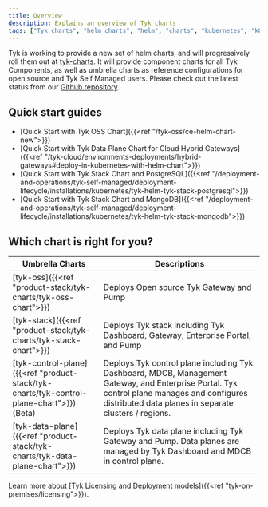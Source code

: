 ```yaml
---
title: Overview
description: Explains an overview of Tyk charts
tags: ["Tyk charts", "helm charts", "helm", "charts", "kubernetes", "k8s"]
---
```


Tyk is working to provide a new set of helm charts, and will progressively roll them out at [tyk-charts](https://github.com/TykTechnologies/tyk-charts). It will provide component charts for all Tyk Components, as well as umbrella charts as reference configurations for open source and Tyk Self Managed users. Please check out the latest status from our [Github repository](https://github.com/TykTechnologies/tyk-charts).

## Quick start guides
- [Quick Start with Tyk OSS Chart]({{<ref "/tyk-oss/ce-helm-chart-new">}})
- [Quick Start with Tyk Data Plane Chart for Cloud Hybrid Gateways]({{<ref "/tyk-cloud/environments-deployments/hybrid-gateways#deploy-in-kubernetes-with-helm-chart">}})
- [Quick Start with Tyk Stack Chart and PostgreSQL]({{<ref "/deployment-and-operations/tyk-self-managed/deployment-lifecycle/installations/kubernetes/tyk-helm-tyk-stack-postgresql">}})
- [Quick Start with Tyk Stack Chart and MongoDB]({{<ref "/deployment-and-operations/tyk-self-managed/deployment-lifecycle/installations/kubernetes/tyk-helm-tyk-stack-mongodb">}})

## Which chart is right for you?

| Umbrella Charts | Descriptions |
|-----------------|-------------|
| [tyk-oss]({{<ref "product-stack/tyk-charts/tyk-oss-chart">}})                      | Deploys Open source Tyk Gateway and Pump |
| [tyk-stack]({{<ref "product-stack/tyk-charts/tyk-stack-chart">}})                  | Deploys Tyk stack including Tyk Dashboard, Gateway, Enterprise Portal, and Pump |
| [tyk-control-plane]({{<ref "product-stack/tyk-charts/tyk-control-plane-chart">}}) <br> (Beta) | Deploys Tyk control plane including Tyk Dashboard, MDCB, Management Gateway, and Enterprise Portal. Tyk control plane manages and configures distributed data planes in separate clusters / regions. |
| [tyk-data-plane]({{<ref "product-stack/tyk-charts/tyk-data-plane-chart">}})        | Deploys Tyk data plane including Tyk Gateway and Pump. Data planes are managed by Tyk Dashboard and MDCB in control plane. |

Learn more about [Tyk Licensing and Deployment models]({{<ref "tyk-on-premises/licensing">}}).